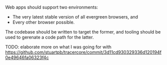 Web apps should support two environments:

- The very latest stable version of all evergreen browsers, and
- Every other browser possible.

The codebase should be written to target the former, and tooling should be used to gerenate a code path for the latter.

TODO: elaborate more on what I was going for with https://github.com/stuartpb/tracercore/commit/3d11cd930329336d120194f0e49646fa06323f4c
